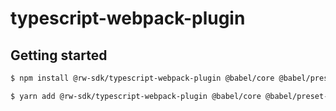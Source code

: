 # typescript-webpack-plugin

## Getting started

```sh
$ npm install @rw-sdk/typescript-webpack-plugin @babel/core @babel/preset-env --save-dev
```

```sh
$ yarn add @rw-sdk/typescript-webpack-plugin @babel/core @babel/preset-env --dev
```
